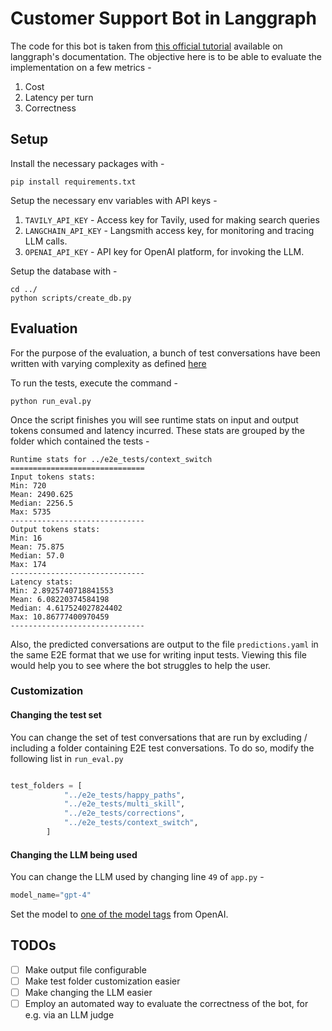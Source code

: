 # Customer Support Bot in Langgraph

The code for this bot is taken from 
[this official tutorial](https://langchain-ai.github.io/langgraph/tutorials/customer-support/customer-support/) available on langgraph's documentation.
The objective here is to be able to evaluate the implementation on a few metrics - 

1. Cost
2. Latency per turn
3. Correctness

## Setup

Install the necessary packages with - 

```commandline
pip install requirements.txt
```

Setup the necessary env variables with API keys - 

1. `TAVILY_API_KEY` - Access key for Tavily, used for making search queries
2. `LANGCHAIN_API_KEY` - Langsmith access key, for monitoring and tracing LLM calls.
3. `OPENAI_API_KEY` - API key for OpenAI platform, for invoking the LLM.

Setup the database with - 
```commandline
cd ../
python scripts/create_db.py
```

## Evaluation

For the purpose of the evaluation, a bunch of test conversations have been written with varying complexity as defined [here](../README.md#quantitative-evaluation)

To run the tests, execute the command - 

```commandline
python run_eval.py
```

Once the script finishes you will see runtime stats on input and output tokens consumed and latency incurred. These stats are grouped by the folder which contained the tests - 

```commandline
Runtime stats for ../e2e_tests/context_switch
==============================
Input tokens stats:
Min: 720
Mean: 2490.625
Median: 2256.5
Max: 5735
------------------------------
Output tokens stats:
Min: 16
Mean: 75.875
Median: 57.0
Max: 174
------------------------------
Latency stats:
Min: 2.8925740718841553
Mean: 6.08220374584198
Median: 4.617524027824402
Max: 10.86777400970459
------------------------------
```

Also, the predicted conversations are output to the file `predictions.yaml` in the same E2E format that we use for writing input tests. Viewing this file would help you to see where the bot struggles to help the user.

### Customization

#### Changing the test set

You can change the set of test conversations that are run by excluding / including a folder containing E2E test conversations.
To do so, modify the following list in `run_eval.py`

```python

test_folders = [
            "../e2e_tests/happy_paths",
            "../e2e_tests/multi_skill",
            "../e2e_tests/corrections",
            "../e2e_tests/context_switch",
        ]
```

#### Changing the LLM being used

You can change the LLM used by changing line `49` of `app.py` - 

```python
model_name="gpt-4"
```

Set the model to [one of the model tags](https://platform.openai.com/docs/models) 
from OpenAI.


## TODOs

- [ ] Make output file configurable
- [ ] Make test folder customization easier
- [ ] Make changing the LLM easier
- [ ] Employ an automated way to evaluate the correctness of the bot, for e.g. via an LLM judge
